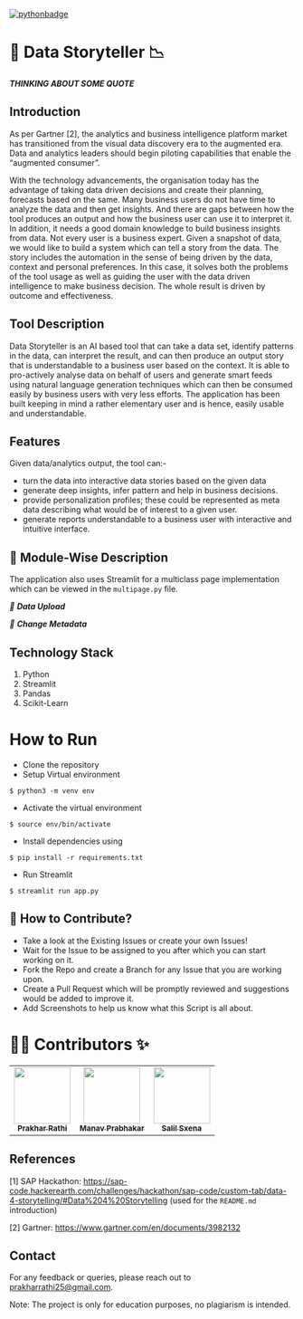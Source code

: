 <!-- Add an image of the product -->
<!-- ![Data](https://socialify.git.ci/soumyajit4419/MedHub_360/image?forks=1&issues=1&language=1&pulls=1&stargazers=1&theme=Light) -->

<!-- **[Devfolio Submission](https://devfolio.co/submissions/medhub-4)** &nbsp; &nbsp; &nbsp; **[YouTube Video](https://youtu.be/Rfm2tWCNOn4)** -->

<!-- [![forthebadge](https://forthebadge.com/images/badges/built-by-developers.svg)](https://forthebadge.com)
[![forthebadge](https://forthebadge.com/images/badges/made-with-javascript.svg)](https://forthebadge.com) -->
[![pythonbadge](https://forthebadge.com/images/badges/made-with-python.svg)](https://forthebadge.com)

# 📱 Data Storyteller 📉

_**THINKING ABOUT SOME QUOTE**_ <br />

## Introduction 

As per Gartner [2], the analytics and business intelligence platform market has transitioned from the visual data discovery era to the augmented era. Data and analytics leaders should begin piloting capabilities that enable the “augmented consumer”.

With the technology advancements, the organisation today has the advantage of taking data driven decisions and create their planning, forecasts based on the same. Many business users do not have time to analyze the data and then get insights. And there are gaps between how the tool produces an output and how the business user can use it to interpret it. In addition, it needs a good domain knowledge to build business insights from data. Not every user is a business expert. Given a snapshot of data, we would like to build a system which can tell a story from the data. The story includes the automation in the sense of being driven by the data, context and personal preferences. In this case, it solves both the problems of the tool usage as well as guiding the user with the data driven intelligence to make business decision. The whole result is driven by outcome and effectiveness.

## Tool Description 

Data Storyteller is an AI based tool that can take a data set, identify patterns in the data, can interpret the result, and can then produce an output story that is understandable to a business user based on the context. It is able to pro-actively analyse data on behalf of users and generate smart feeds using natural language generation techniques which can then be consumed easily by business users with very less efforts. The application has been built keeping in mind a rather elementary user and is hence, easily usable and understandable.

## Features 

Given data/analytics output, the tool can:-

- turn the data into interactive data stories based on the given data 
- generate deep insights, infer pattern and help in business decisions.
- provide personalization profiles; these could be represented as meta data describing what would be of interest to a given user.
- generate reports understandable to a business user with interactive and intuitive interface.

## 📝 Module-Wise Description

The application also uses Streamlit for a multiclass page implementation which can be viewed in the `multipage.py` file. 

_📌 **Data Upload**_ <br/>

_📌 **Change Metadata**_ <br/>

## Technology Stack 

1. Python 
2. Streamlit 
3. Pandas
4. Scikit-Learn

# How to Run 

- Clone the repository
- Setup Virtual environment
```
$ python3 -m venv env
```
- Activate the virtual environment
```
$ source env/bin/activate
```
- Install dependencies using
```
$ pip install -r requirements.txt
```
- Run Streamlit
```
$ streamlit run app.py
```
## 🤝 How to Contribute?

- Take a look at the Existing Issues or create your own Issues!
- Wait for the Issue to be assigned to you after which you can start working on it.
- Fork the Repo and create a Branch for any Issue that you are working upon.
- Create a Pull Request which will be promptly reviewed and suggestions would be added to improve it.
- Add Screenshots to help us know what this Script is all about.


# 👨‍💻 Contributors ✨

<table>
  <tr>
    <td align="center"><a href="https://github.com/prakharrathi25"><img src="https://avatars.githubusercontent.com/u/38958532?v=4" width="100px;" alt=""/><br /><sub><b>Prakhar Rathi</b></sub></a><br /></td>
    <td align="center"><a href="https://github.com/mpLogics"><img src="https://avatars.githubusercontent.com/u/48443496?v=4" width="100px;" alt=""/><br /><sub><b>Manav Prabhakar</b></sub></a><br /></td>
    <td align="center"><a href="https://github.com/salilsaxena"><img src="https://avatars.githubusercontent.com/u/54006908?v=4" width="100px;" alt=""/><br /><sub><b>Salil Sxena</b></sub></a><br /></td> 
  </tr>
</table>

## References 

[1] SAP Hackathon: https://sap-code.hackerearth.com/challenges/hackathon/sap-code/custom-tab/data-4-storytelling/#Data%204%20Storytelling (used for the `README.md` introduction)

[2] Gartner: https://www.gartner.com/en/documents/3982132


## Contact

For any feedback or queries, please reach out to [prakharrathi25@gmail.com](prakharrathi25@gmail.com).

Note: The project is only for education purposes, no plagiarism is intended.